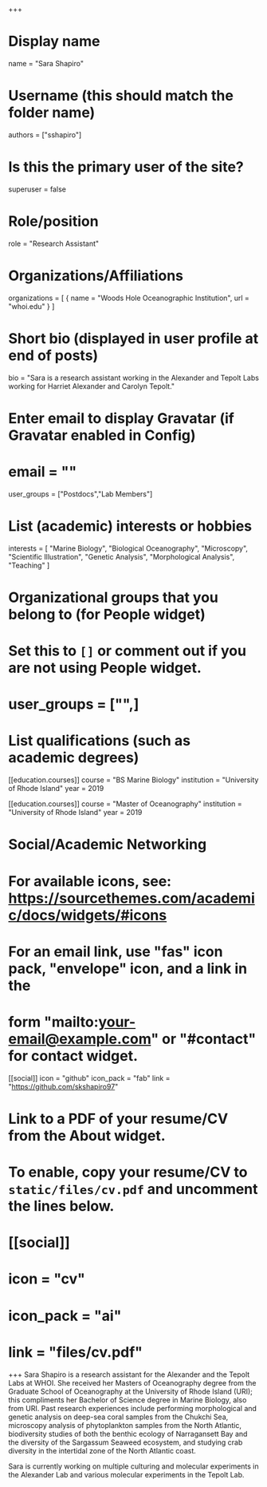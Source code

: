 +++
# Display name
name = "Sara Shapiro"

# Username (this should match the folder name)
authors = ["sshapiro"]

# Is this the primary user of the site?
superuser = false

# Role/position
role = "Research Assistant"

# Organizations/Affiliations
organizations = [ { name = "Woods Hole Oceanographic Institution", url = "whoi.edu" } ]

# Short bio (displayed in user profile at end of posts)
bio = "Sara is a research assistant working in the Alexander and Tepolt Labs working for Harriet Alexander and Carolyn Tepolt."

# Enter email to display Gravatar (if Gravatar enabled in Config)
# email = ""
user_groups = ["Postdocs","Lab Members"]

# List (academic) interests or hobbies
interests = [
"Marine Biology",
"Biological Oceanography",
"Microscopy",
"Scientific Illustration",
"Genetic Analysis",
"Morphological Analysis",
"Teaching"
]

# Organizational groups that you belong to (for People widget)
#   Set this to `[]` or comment out if you are not using People widget.
# user_groups = ["",]

# List qualifications (such as academic degrees)
[[education.courses]]
  course = "BS Marine Biology"
  institution = "University of Rhode Island"
  year = 2019

[[education.courses]]
  course = "Master of Oceanography"
  institution = "University of Rhode Island"
  year = 2019

# Social/Academic Networking
# For available icons, see: https://sourcethemes.com/academic/docs/widgets/#icons
#   For an email link, use "fas" icon pack, "envelope" icon, and a link in the
#   form "mailto:your-email@example.com" or "#contact" for contact widget.


[[social]]
  icon = "github"
  icon_pack = "fab"
  link = "https://github.com/skshapiro97"


# Link to a PDF of your resume/CV from the About widget.
# To enable, copy your resume/CV to `static/files/cv.pdf` and uncomment the lines below.
# [[social]]
#   icon = "cv"
#   icon_pack = "ai"
#   link = "files/cv.pdf"

+++
Sara Shapiro is a research assistant for the Alexander and the Tepolt Labs at WHOI. She received her Masters of Oceanography degree from the Graduate School of Oceanography at the University of Rhode Island (URI); this compliments her Bachelor of Science degree in Marine Biology, also from URI. Past research experiences include performing morphological and genetic analysis on deep-sea coral samples from the Chukchi Sea, microscopy analysis of phytoplankton samples from the North Atlantic, biodiversity studies of both the benthic ecology of Narragansett Bay and the diversity of the Sargassum Seaweed ecosystem, and studying crab diversity in the intertidal zone of the North Atlantic coast.

Sara is currently working on multiple culturing and molecular experiments in the Alexander Lab and various molecular experiments in the Tepolt Lab.
